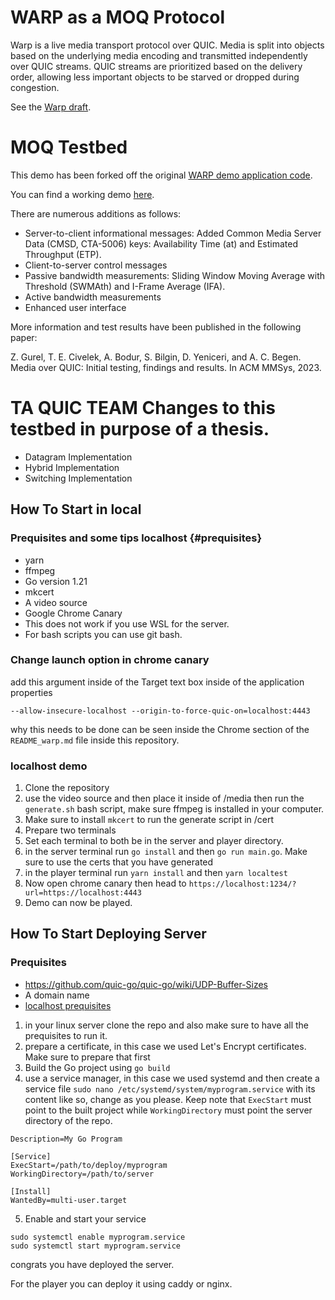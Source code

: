 # WARP as a MOQ Protocol

Warp is a live media transport protocol over QUIC.  Media is split into objects based on the underlying media encoding and transmitted independently over QUIC streams.  QUIC streams are prioritized based on the delivery order, allowing less important objects to be starved or dropped during congestion.

See the [Warp draft](https://datatracker.ietf.org/doc/draft-lcurley-warp/).

# MOQ Testbed

This demo has been forked off the original [WARP demo application code](https://github.com/kixelated/warp).

You can find a working demo [here](https://moq.streaming.university).

There are numerous additions as follows:

- Server-to-client informational messages: Added Common Media Server Data (CMSD, CTA-5006)
keys: Availability Time (at) and Estimated Throughput (ETP).
- Client-to-server control messages
- Passive bandwidth measurements: Sliding Window Moving Average with Threshold (SWMAth) and I-Frame Average (IFA).
- Active bandwidth measurements
- Enhanced user interface

More information and test results have been published in the following paper:

Z. Gurel, T. E. Civelek, A. Bodur, S. Bilgin, D. Yeniceri, and A. C. Begen. Media
over QUIC: Initial testing, findings and results. In ACM MMSys, 2023.


# TA QUIC TEAM Changes to this testbed in purpose of a thesis.
- Datagram Implementation
- Hybrid Implementation
- Switching Implementation

## How To Start in local
### Prequisites and some tips localhost {#prequisites}
- yarn
- ffmpeg
- Go version 1.21
- mkcert
- A video source
- Google Chrome Canary
- This does not work if you use WSL for the server.
- For bash scripts you can use git bash.
### Change launch option in chrome canary
add this argument inside of the Target text box inside of the application properties

`--allow-insecure-localhost --origin-to-force-quic-on=localhost:4443`

why this needs to be done can be seen inside the Chrome section of the `README_warp.md` file inside this repository.

### localhost demo
1. Clone the repository
1. use the video source and then place it inside of /media then run the `generate.sh` bash script, make sure ffmpeg is installed in your computer.
2. Make sure to install `mkcert` to run the generate script in /cert
3. Prepare two terminals
4. Set each terminal to both be in the server and player directory.
5. in the server terminal run `go install` and then `go run main.go`. Make sure to use the certs that you have generated
5. in the player terminal run `yarn install` and then `yarn localtest`
6. Now open chrome canary then head to `https://localhost:1234/?url=https://localhost:4443`
9. Demo can now be played.

## How To Start Deploying Server
### Prequisites
- https://github.com/quic-go/quic-go/wiki/UDP-Buffer-Sizes
- A domain name
- [localhost prequisites](#prequisites)
1. in your linux server clone the repo and also make sure to have all the prequisites to run it.
1. prepare a certificate, in this case we used Let's Encrypt certificates. Make sure to prepare that first 
1. Build the Go project using `go build`
1. use a service manager, in this case we used systemd and then create a service file `sudo nano /etc/systemd/system/myprogram.service`
with its content like so, change as you please.
Keep note that `ExecStart` must point to the built project while `WorkingDirectory` must point the server directory of the repo.
```[Unit]
Description=My Go Program

[Service]
ExecStart=/path/to/deploy/myprogram
WorkingDirectory=/path/to/server

[Install]
WantedBy=multi-user.target
```
5. Enable and start your service
```
sudo systemctl enable myprogram.service
sudo systemctl start myprogram.service
```
congrats you have deployed the server.

For the player you can deploy it using caddy or nginx.
